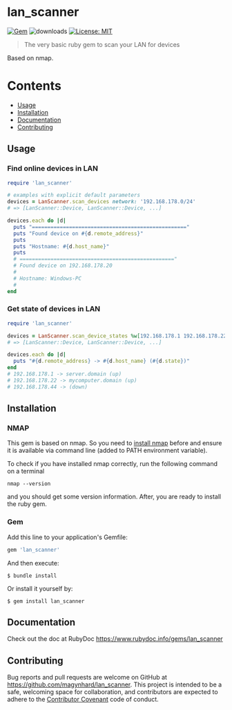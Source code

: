 # lan_scanner
[![Gem](https://img.shields.io/gem/v/lan_scanner?color=default&style=plastic&logo=ruby&logoColor=red)](https://rubygems.org/gems/lan_scanner)
![downloads](https://img.shields.io/gem/dt/lan_scanner?color=blue&style=plastic)
[![License: MIT](https://img.shields.io/badge/License-MIT-gold.svg?style=plastic&logo=mit)](LICENSE)

> The very basic ruby gem to scan your LAN for devices

Based on nmap.

# Contents

* [Usage](#usage)
* [Installation](#installation)
* [Documentation](#documentation)
* [Contributing](#contributing)




<a name="usage"></a>
## Usage

### Find online devices in LAN
```ruby
require 'lan_scanner'

# examples with explicit default parameters
devices = LanScanner.scan_devices network: '192.168.178.0/24'
# => [LanScanner::Device, LanScanner::Device, ...]

devices.each do |d|
  puts "=================================================="
  puts "Found device on #{d.remote_address}"
  puts
  puts "Hostname: #{d.host_name}"
  puts
  # =================================================="
  # Found device on 192.168.178.20
  # 
  # Hostname: Windows-PC
  # 
end

```

### Get state of devices in LAN

```ruby
require 'lan_scanner'

devices = LanScanner.scan_device_states %w[192.168.178.1 192.168.178.22 192.168.178.44], expensive: true
# => [LanScanner::Device, LanScanner::Device, ...]

devices.each do |d|
  puts "#{d.remote_address} -> #{d.host_name} (#{d.state})"
end
# 192.168.178.1 -> server.domain (up)
# 192.168.178.22 -> mycomputer.domain (up)
# 192.168.178.44 -> (down)
```

<a name="installation"></a>
## Installation

### NMAP

This gem is based on nmap. So you need to [install nmap](https://nmap.org/download.html) before and ensure it is available via command line (added to PATH environment variable).

To check if you have installed nmap correctly, run the following command on a terminal

```
nmap --version
```

and you should get some version information. After, you are ready to install the ruby gem.

### Gem

Add this line to your application's Gemfile:

```ruby
gem 'lan_scanner'
```

And then execute:

    $ bundle install

Or install it yourself by:

    $ gem install lan_scanner




  
<a name="documentation"></a>    
## Documentation
Check out the doc at RubyDoc
<a href="https://www.rubydoc.info/gems/lan_scanner">https://www.rubydoc.info/gems/lan_scanner</a>





<a name="contributing"></a>    
## Contributing

Bug reports and pull requests are welcome on GitHub at https://github.com/magynhard/lan_scanner. This project is intended to be a safe, welcoming space for collaboration, and contributors are expected to adhere to the [Contributor Covenant](http://contributor-covenant.org) code of conduct.


